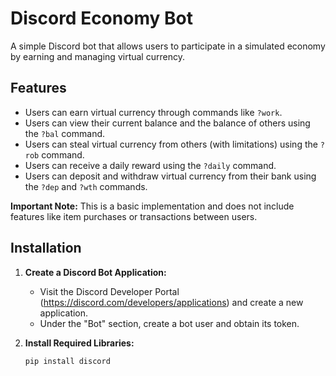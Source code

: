 
# Discord Economy Bot

A simple Discord bot that allows users to participate in a simulated economy by earning and managing virtual currency.

## Features

* Users can earn virtual currency through commands like `?work`.
* Users can view their current balance and the balance of others using the `?bal` command.
* Users can steal virtual currency from others (with limitations) using the `?rob` command.
* Users can receive a daily reward using the `?daily` command.
* Users can deposit and withdraw virtual currency from their bank using the `?dep` and `?wth` commands.

**Important Note:** This is a basic implementation and does not include features like item purchases or transactions between users.

## Installation

1. **Create a Discord Bot Application:**
   - Visit the Discord Developer Portal (https://discord.com/developers/applications) and create a new application.
   - Under the "Bot" section, create a bot user and obtain its token.

2. **Install Required Libraries:**
   ```bash
   pip install discord
